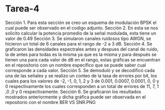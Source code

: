 # Tarea-4
Sección 1. Para esta sección se creo un esquema de modulación BPSK el cual puede ser observado en el codigo adjunto.
Sección 2. En esta se nos solicito calcular la potencia promedio de la señal modulada, esta tiene un valor de 0.49
Sección 3. Se simularon canales ruidosos tipo AWGN, se hicieron un total de 6 canales para el rango de -2 a 3 dB.
Sección 4. Se graficaron las densidades espectrales antes y despues del canal de ruido, la de antes para todas es la misma ya que es la misma y para después se tienen una para cada valor de dB en el rango, estas gráficas se encuentran en el repositorio con un nombre específico que se puede saber cual corresponde a cada valor.
Sección 5. Se demoduló y se decodificó cada una de las señales y se realizo un conteo de la tasa de errores por bit, los cuales para los valores de -2, -1, 0, 1, 2 y 3 de 0.001, 0.0007, 0.0001, 0, 0 y 0 respectivamente los cuales corresponden a un total de errores de 11, 7, 1 ,0 ,0 y 0 respectivamente.
Sección 6. Se graficaron los resultados mostrados anteriormente y dicha gráfica puede ser observada en el repositorio con el nombre BER VS SNR.PNG
